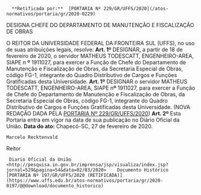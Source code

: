       **Retificada por:**  [PORTARIA Nº 229/GR/UFFS/2020](/atos-normativos/portaria/gr/2020-0229) 

   DESIGNA CHEFE DO DEPARTAMENTO DE MANUTENÇÃO E FISCALIZAÇÃO DE OBRAS  

 O REITOR DA UNIVERSIDADE FEDERAL DA FRONTEIRA SUL (UFFS), no uso de suas atribuições legais, resolve:   **Art. 1º**  DESIGNAR, a partir de 18 de fevereiro de 2020, o servidor MATHEUS TODESCATT, ENGENHEIRO-AREA, SIAPE n **º**  1911027, para exercer a Função de Chefe do Departamento de Manutenção e Fiscalização de Obras, da Secretaria Especial de Obras, código FG-1, integrante do Quadro Distributivo de Cargos e Funções Gratificadas desta Universidade.  **Art. 1º** DESIGNAR o servidor MATHEUS TODESCATT, ENGENHEIRO-AREA, SIAPE n**º** 1911027, para exercer a Função de Chefe do Departamento de Manutenção e Fiscalização de Obras, da Secretaria Especial de Obras, código FG-1, integrante do Quadro Distributivo de Cargos e Funções Gratificadas desta Universidade. (NOVA REDAÇÃO DADA PELA [PORTARIA Nº 229/GR/UFFS/2020](https://www.uffs.edu.br/atos-normativos/portaria/gr/2020-0229))   **Art. 2º**  Esta Portaria entra em vigor na data de sua publicação no Diário Oficial da União.        **Data do ato:** Chapecó-SC, 27 de fevereiro de 2020.   
 

    Marcelo Recktenvald   
 Reitor 

     Diario Oficial da União <http://pesquisa.in.gov.br/imprensa/jsp/visualiza/index.jsp?jornal=529&pagina=54&data=02/03/2020>    Documento Histórico  [PORTARIA Nº 197/GR/UFFS/2020 (RETIFICADA)](https://www.uffs.edu.br/atos-normativos/portaria/gr/2020-0197/@@download/documento_historico)     
      